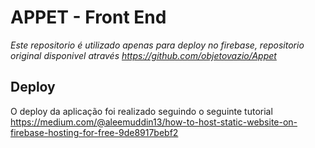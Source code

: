 # APPET - Front End

*Este repositorio é utilizado apenas para deploy no firebase, repositorio original disponivel através https://github.com/objetovazio/Appet*

## Deploy
O deploy da aplicação foi realizado seguindo o seguinte tutorial https://medium.com/@aleemuddin13/how-to-host-static-website-on-firebase-hosting-for-free-9de8917bebf2

